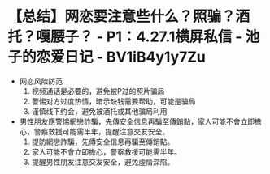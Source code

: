 # 【总结】网恋要注意些什么？照骗？酒托？嘎腰子？ - P1：4.27.1横屏私信 - 池子的恋爱日记 - BV1iB4y1y7Zu

-   网恋风险防范
    1.  视频通话是必要的，避免被P过的照片骗局
    2.  警惕对方过度热情，暗示缺钱需要帮助，可能是骗局
    3.  谨慎线下约会，避免被酒托或其他骗局利用
-   男性朋友應警惕網戀詐騙，先傳安全信息再騙至傳銷點，家人可能不會立即擔心，警察救援可能需半年，提醒注意交友安全。
    1.  提防網戀詐騙，先傳安全信息再騙至傳銷點。
    2.  家人可能不會立即擔心，警察救援可能需半年。
    3.  提醒男性朋友注意交友安全，避免虛情深陷。